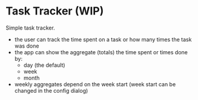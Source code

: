 # Task Tracker (WIP)

Simple task tracker.

* the user can track the time spent on a task or how many times the task was done
* the app can show the aggregate (totals) the time spent or times done by:
  * day (the default)
  * week
  * month
* weekly aggregates depend on the week start (week start can be changed in the config dialog)
